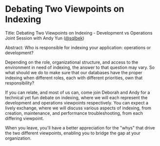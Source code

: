 # Debating Two Viewpoints on Indexing
Title: Debating Two Viewpoints on Indexing - Development vs Operations
Joint Session with Andy Yun ([@sqlbek](https://github.com/sqlbek))

Abstract: 
Who is responsible for indexing your application: operations or development?

Depending on the role, organizational structure, and access to the environment in need of indexing, the answer to that question may vary. So what should we do to make sure that our databases have the proper indexing when different roles, each with different priorities, own that responsibility?

If you can relate, and most of us can, come join Deborah and Andy for a technical yet fun debate on indexing, where we will each represent the development and operations viewpoints respectively. You can expect a lively exchange, where we will discuss various aspects of indexing, from creation, maintenance, and performance troubleshooting, from each differing viewpoint.

When you leave, you'll have a better appreciation for the "whys" that drive the two different viewpoints, enabling you to bridge the gap at your organization.

